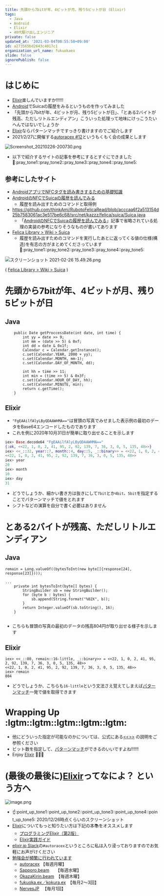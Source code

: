 ```yaml
---
title: 先頭から7bitが年、4ビットが月、残り5ビットが日 (Elixir)
tags:
  - Java
  - Android
  - Elixir
  - 40代駆け出しエンジニア
private: false
updated_at: '2021-03-04T08:55:58+09:00'
id: a273565bd2643c4017c1
organization_url_name: fukuokaex
slide: false
ignorePublish: false
---
```

# はじめに
- [Elixir](https://elixir-lang.org/)楽しんでいますか:bangbang::bangbang::bangbang:
- [Android](https://developer.android.com/?hl=ja)でSuicaの履歴をみるというものを作ってみました
- 「先頭から7bitが年、4ビットが月、残り5ビットが日」、「とある2バイトが残高、ただしリトルエンディアン」こういった処理って地味にけっこうたいへんではないでしょうか
- [Elixir](https://elixir-lang.org/)ならパターンマッチですっきり書けますのでご紹介します
- 2021/2/27に開催する[autoracex #12](https://autoracex.connpass.com/event/205985/)というもくもく会の成果とします

![Screenshot_20210226-200730.png](https://qiita-image-store.s3.ap-northeast-1.amazonaws.com/0/131808/25a822d6-f709-a55e-29d8-26a24b5cdbb5.png)

- 以下で紹介するサイトの記事を参考にするとすぐにできました :pray::pray_tone1::pray_tone2::pray_tone3::pray_tone4::pray_tone5:


## 参考にしたサイト
- [AndroidアプリでNFCタグを読み書きするための基礎知識](https://www.atmarkit.co.jp/ait/articles/1211/27/news072.html)
- [AndroidのNFCでSuicaの履歴を読んでみる](https://qiita.com/kurotsu/items/f351815ec6a65294ce0f)
    - 履歴を読み出すためのコマンドと取得例
- https://github.com/thinkAmi/RubotoFelicaRead/blob/acccaa6f2a513154d25b7583061ac3e517be6c68/src/net/kazzz/felica/suica/Suica.java
    - 「[AndroidのNFCでSuicaの履歴を読んでみる](https://qiita.com/kurotsu/items/f351815ec6a65294ce0f)」記事で省略されている処理の実装の参考になりそうなものが書いてあります
- [Felica Library > Wiki > Suica](https://ja.osdn.net/projects/felicalib/wiki/suica)
    - 履歴を読み出すためのコマンドを実行したあとに返ってくる値の仕様(構造)を有志の方がまとめてくださっています :pray::pray_tone1::pray_tone2::pray_tone3::pray_tone4::pray_tone5:

![スクリーンショット 2021-02-26 15.49.26.png](https://qiita-image-store.s3.ap-northeast-1.amazonaws.com/0/131808/aa1e211c-efd0-2685-50e8-889807b6aa81.png)

( [Felica Library > Wiki > Suica](https://ja.osdn.net/projects/felicalib/wiki/suica) )




# 先頭から7bitが年、4ビットが月、残り5ビットが日


## Java

```Java:
	public Date getProccessDate(int date, int time) {
		int yy = date >> 9;
		int mm = (date >> 5) & 0xf;
		int dd = date & 0x1f;
		Calendar c = Calendar.getInstance();
		c.set(Calendar.YEAR, 2000 + yy);
		c.set(Calendar.MONTH, mm-1);
		c.set(Calendar.DAY_OF_MONTH, dd);

		int hh = time >> 11;
		int min = (time >> 5) & 0x3f;
		c.set(Calendar.HOUR_OF_DAY, hh);
		c.set(Calendar.MINUTE, min);
		return c.getTime();
	}
```

## Elixir

- `"FgEAAilfAlyLByQDAAWHMA=="`は冒頭の写真でみせました表示例の最初のデータをBase64エンコードしたものであります
- これを例に2020年10月31日が簡単に取り出せることを示します

```elixir
iex> Base.decode64 "FgEAAilfAlyLByQDAAWHMA=="
{:ok, <<22, 1, 0, 2, 41, 95, 2, 92, 139, 7, 36, 3, 0, 5, 135, 48>>}
iex> <<_::32, year::7, month::4, day::5, _::binary>> = <<22, 1, 0, 2, 41, 95, 2, 92, 139, 7, 36, 3, 0, 5, 135, 48>>
<<22, 1, 0, 2, 41, 95, 2, 92, 139, 7, 36, 3, 0, 5, 135, 48>>
iex> year
20
iex> month
10
iex> day
31
```
- どうでしょうか、細かい書き方は抜きにして`7bit`とか`4bit`、`5bit`を指定することでパターンマッチで値をとれます
- シフトなどの演算を自分で書く必要はありません


# とある2バイトが残高、ただしリトルエンディアン

## Java

```java:
remain = Long.valueOf((bytesToInt(new byte[]{response[24], response[23]})));

...
	private int bytesToInt(byte[] bytes) {
		StringBuilder sb = new StringBuilder();
		for (byte b : bytes) {
			sb.append(String.format("%02X", b));
		}
		return Integer.valueOf(sb.toString(), 16);
	}


```

- こちらも冒頭の写真の最初のデータの残高804円が取り出せる様子を示します

## Elixir

```elixir:
iex> <<_::80, remain::16-little, _::binary>> = <<22, 1, 0, 2, 41, 95, 2, 92, 139, 7, 36, 3, 0, 5, 135, 48>>  
<<22, 1, 0, 2, 41, 95, 2, 92, 139, 7, 36, 3, 0, 5, 135, 48>>
iex> remain
804
```
- どうでしょうか、こちらも`16-little`という文法さえ覚えてしまえば[パターンマッチ](https://elixir-lang.org/getting-started/pattern-matching.html)一発で値を取得できます

# Wrapping Up :lgtm::lgtm::lgtm::lgtm::lgtm:
- 他にどういった指定が可能なのかについては、公式にある[<<>>](https://hexdocs.pm/elixir/Kernel.SpecialForms.html#%3C%3C%3E%3E/1) の説明をご参照ください
- ビット数を指定して、[パターンマッチ](https://elixir-lang.org/getting-started/pattern-matching.html)ができるのいいですよね:bangbang::bangbang::bangbang:
- Enjoy [Elixir](https://elixir-lang.org/) :rocket::rocket::rocket: 

# (最後の最後に)[Elixir](https://elixir-lang.org/)ってなによ？ という方へ

![image.png](https://qiita-image-store.s3.ap-northeast-1.amazonaws.com/0/131808/601aeb87-9d1d-6a9d-b30b-338507dc593e.png)

- :point_up::point_up_tone1::point_up_tone2::point_up_tone3::point_up_tone4::point_up_tone5: 2020/12/26時点くらいのスクリーンショット
- [Elixir](https://elixir-lang.org/)についてもっと知りたい方は下記の本:books:をオススメします
    - [プログラミングElixir（第2版）](https://www.ohmsha.co.jp/book/9784274226373/)
    - [Elixir実践ガイド](https://book.impress.co.jp/books/1120101021)
- [elixir.jp Slack](https://join.slack.com/t/elixirjp/shared_invite/zt-ae8m5bad-WW69GH1w4iuafm1tKNgd~w)の`#autoracex`というところに私は入り浸っておりますのでお気軽にお声がけください
- [勉強会が頻繁に行われています](https://twitter.com/piacere_ex/status/1364109880362115078)
    - [autoracex](https://autoracex.connpass.com/) 【毎週月曜】
    - [Sapporo.beam](https://sapporo-beam.connpass.com)　　【毎週水曜】
    - [OkazaKirin.beam](https://okazakirin-beam.connpass.com)　【毎週木曜】
    - [fukuoka.ex／kokura.ex](https://fukuokaex.connpass.com)　【毎月2～3回】
    - [NervesJP](https://nerves-jp.connpass.com/) 　【毎月1回】
